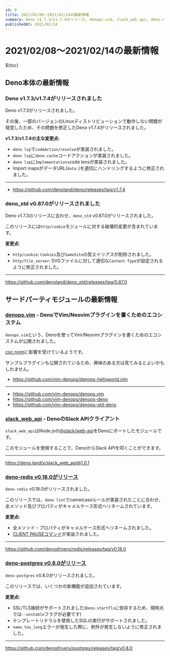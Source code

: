 ```yaml
---
id: 8
title: 2021/02/08〜2021/02/14の最新情報
summary: Deno v1.7.3/v1.7.4のリリース, denops.vim, slack_web_api, deno-redis v0.18.0, deno-postgres v0.8.0
publishedAt: 2021/02/14
---
```


# 2021/02/08〜2021/02/14の最新情報

${toc}

## Deno本体の最新情報

### Deno v1.7.3/v1.7.4がリリースされました

Deno v1.7.3がリリースされました。

その後、一部のバージョンのLinuxディストリビューションで動作しない問題が発覚したため、その問題を修正したDeno v1.7.4がリリースされました。

**v1.7.3/v1.7.4の主な変更点:**

* `deno lsp`で`codeAction/resolve`が実装されました。
* `deno lsp`に`deno.cache`コードアクションが実装されました。
* `deno lsp`に`Implementations`code lensが実装されました。
* Import mapsがデータURL(`data:`)を適切にハンドリングするように修正されました。

---

* https://github.com/denoland/deno/releases/tag/v1.7.4

### deno_std v0.87.0がリリースされました

Deno v1.7.3のリリースに合わせ、`deno_std` v0.87.0がリリースされました。

このリリースには`http/cookie`モジュールに対する破壊的変更が含まれています。

**変更点**:

* `http/cookie`: `Cookies`及び`SameSite`の型エイリアスが削除されました。
* `http/file_server`: SVGファイルに対して適切な`Content-Type`が設定されるように修正されました。

---

https://github.com/denoland/deno_std/releases/tag/0.87.0

## サードパーティモジュールの最新情報

### [denops.vim](https://github.com/vim-denops/denops.vim) - DenoでVim/Neovimプラグインを書くためのエコシステム

`denops.vim`という、Denoを使ってVim/Neovimプラグインを書くためのエコシステムが公開されました。

[coc.nvim](https://github.com/neoclide/coc.nvim)に影響を受けているようです。

サンプルプラグインも公開されているため、興味のある方は見てみるとよいかもしれません。

* https://github.com/vim-denops/denops-helloworld.vim

---

* https://github.com/vim-denops/denops.vim
* https://github.com/vim-denops/denops-deno
* https://github.com/vim-denops/denops-std-deno

### [slack_web_api](https://deno.land/x/slack_web_api@1.0.1) - DenoのSlack APIクライアント

`slack_web_api`はNode.jsの[@slack/web-api](https://www.npmjs.com/package/@slack/web-api)をDenoにポートしたモジュールです。

このモジュールを使用することで、DenoからSlack APIを叩くことができます。

---

https://deno.land/x/slack_web_api@1.0.1

### [deno-redis v0.18.0がリリース](https://github.com/denodrivers/redis/releases/tag/v0.18.0)

`deno-redis` v0.18.0がリリースされました。

このリリースでは、`deno lint`でcamelcaseルールが実装されたことに合わせ、全メソッド及びプロパティがキャメルケース形式へリネームされています。

**変更点:**

* 全メソッド・プロパティがキャメルケース形式へリネームされました。
* [CLIENT PAUSEコマンド](https://redis.io/commands/client-pause)が実装されました。

---

https://github.com/denodrivers/redis/releases/tag/v0.18.0

### [deno-postgres v0.8.0がリリース](https://github.com/denodrivers/postgres/releases/tag/v0.8.0)

`deno-postgres` v0.8.0がリリースされました。

このリリースでは、いくつかの新機能が追加されています。

**変更点:**

- SSL/TLS接続がサポートされました(`Deno.startTls`に依存するため、現時点では`--unstable`フラグが必要です)
- テンプレートリテラルを使用したSQLの実行がサポートされました。
- `name_too_long`エラーが発生した際に、例外が発生しないように修正されました。

---

https://github.com/denodrivers/postgres/releases/tag/v0.8.0
